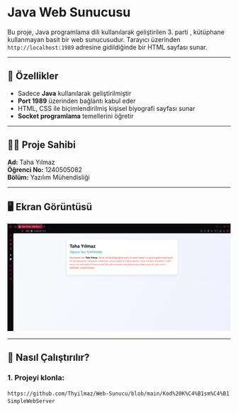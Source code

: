 #  Java Web Sunucusu

Bu proje, Java programlama dili kullanılarak geliştirilen 3. parti , kütüphane kullanmayan basit bir web sunucusudur. Tarayıcı üzerinden `http://localhost:1989` adresine gidildiğinde bir HTML sayfası sunar.

---

## 📌 Özellikler

- Sadece **Java** kullanılarak geliştirilmiştir
- **Port 1989** üzerinden bağlantı kabul eder
- HTML, CSS ile biçimlendirilmiş kişisel biyografi sayfası sunar
- **Socket programlama** temellerini öğretir

---

## 👨‍💻 Proje Sahibi

**Ad:** Taha Yılmaz  
**Öğrenci No:** 1240505082  
**Bölüm:** Yazılım Mühendisliği

---

## 🖥️ Ekran Görüntüsü

![Ekran Görüntüsü](screenshot.png) <!-- Dilersen bir ekran görüntüsü dosyası da ekleyebilirsin -->

---

## 🚀 Nasıl Çalıştırılır?

### 1. Projeyi klonla:
```bash
https://github.com/Thyilmaz/Web-Sunucu/blob/main/Kod%20K%C4%B1sm%C4%B1
SimpleWebServer
